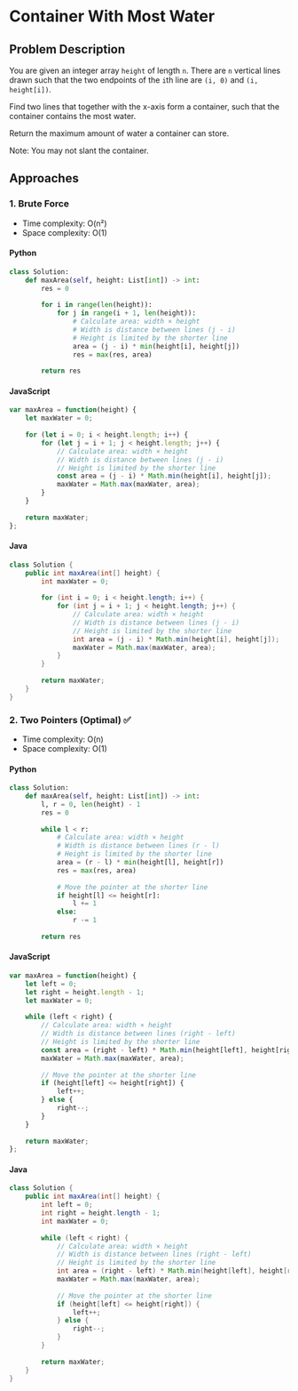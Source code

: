 # Container With Most Water

## Problem Description
You are given an integer array `height` of length `n`. There are `n` vertical lines drawn such that the two endpoints of the `i`th line are `(i, 0)` and `(i, height[i])`.

Find two lines that together with the x-axis form a container, such that the container contains the most water.

Return the maximum amount of water a container can store.

Note: You may not slant the container.

## Approaches

### 1. Brute Force
* Time complexity: O(n²)
* Space complexity: O(1)

#### Python
```python
class Solution:
    def maxArea(self, height: List[int]) -> int:
        res = 0
        
        for i in range(len(height)):
            for j in range(i + 1, len(height)):
                # Calculate area: width × height
                # Width is distance between lines (j - i)
                # Height is limited by the shorter line
                area = (j - i) * min(height[i], height[j])
                res = max(res, area)
                
        return res
```

#### JavaScript
```javascript
var maxArea = function(height) {
    let maxWater = 0;
    
    for (let i = 0; i < height.length; i++) {
        for (let j = i + 1; j < height.length; j++) {
            // Calculate area: width × height
            // Width is distance between lines (j - i)
            // Height is limited by the shorter line
            const area = (j - i) * Math.min(height[i], height[j]);
            maxWater = Math.max(maxWater, area);
        }
    }
    
    return maxWater;
};
```

#### Java
```java
class Solution {
    public int maxArea(int[] height) {
        int maxWater = 0;
        
        for (int i = 0; i < height.length; i++) {
            for (int j = i + 1; j < height.length; j++) {
                // Calculate area: width × height
                // Width is distance between lines (j - i)
                // Height is limited by the shorter line
                int area = (j - i) * Math.min(height[i], height[j]);
                maxWater = Math.max(maxWater, area);
            }
        }
        
        return maxWater;
    }
}
```

### 2. Two Pointers (Optimal) ✅
* Time complexity: O(n)
* Space complexity: O(1)

#### Python
```python
class Solution:
    def maxArea(self, height: List[int]) -> int:
        l, r = 0, len(height) - 1
        res = 0
        
        while l < r:
            # Calculate area: width × height
            # Width is distance between lines (r - l)
            # Height is limited by the shorter line
            area = (r - l) * min(height[l], height[r])
            res = max(res, area)
            
            # Move the pointer at the shorter line
            if height[l] <= height[r]:
                l += 1
            else:
                r -= 1
                
        return res
```

#### JavaScript
```javascript
var maxArea = function(height) {
    let left = 0;
    let right = height.length - 1;
    let maxWater = 0;
    
    while (left < right) {
        // Calculate area: width × height
        // Width is distance between lines (right - left)
        // Height is limited by the shorter line
        const area = (right - left) * Math.min(height[left], height[right]);
        maxWater = Math.max(maxWater, area);
        
        // Move the pointer at the shorter line
        if (height[left] <= height[right]) {
            left++;
        } else {
            right--;
        }
    }
    
    return maxWater;
};
```

#### Java
```java
class Solution {
    public int maxArea(int[] height) {
        int left = 0;
        int right = height.length - 1;
        int maxWater = 0;
        
        while (left < right) {
            // Calculate area: width × height
            // Width is distance between lines (right - left)
            // Height is limited by the shorter line
            int area = (right - left) * Math.min(height[left], height[right]);
            maxWater = Math.max(maxWater, area);
            
            // Move the pointer at the shorter line
            if (height[left] <= height[right]) {
                left++;
            } else {
                right--;
            }
        }
        
        return maxWater;
    }
}
```
